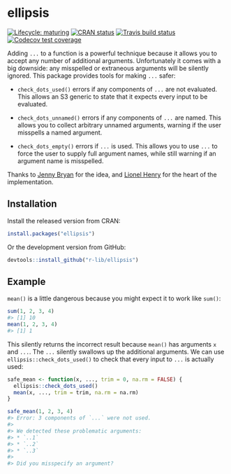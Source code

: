 
<!-- README.md is generated from README.Rmd. Please edit that file -->

# ellipsis

<!-- badges: start -->

[![Lifecycle:
maturing](https://img.shields.io/badge/lifecycle-maturing-blue.svg)](https://www.tidyverse.org/lifecycle/#maturing)
[![CRAN
status](https://www.r-pkg.org/badges/version/ellipsis)](https://cran.r-project.org/package=ellipsis)
[![Travis build
status](https://travis-ci.org/r-lib/ellipsis.svg?branch=master)](https://travis-ci.org/r-lib/ellipsis)
[![Codecov test
coverage](https://codecov.io/gh/r-lib/ellipsis/branch/master/graph/badge.svg)](https://codecov.io/gh/r-lib/ellipsis?branch=master)
<!-- badges: end -->

Adding `...` to a function is a powerful technique because it allows you
to accept any number of additional arguments. Unfortunately it comes
with a big downside: any misspelled or extraneous arguments will be
silently ignored. This package provides tools for making `...` safer:

  - `check_dots_used()` errors if any components of `...` are not
    evaluated. This allows an S3 generic to state that it expects every
    input to be evaluated.

  - `check_dots_unnamed()` errors if any components of `...` are named.
    This allows you to collect arbitrary unnamed arguments, warning if
    the user misspells a named argument.

  - `check_dots_empty()` errors if `...` is used. This allows you to use
    `...` to force the user to supply full argument names, while still
    warning if an argument name is misspelled.

Thanks to [Jenny Bryan](http://github.com/jennybc) for the idea, and
[Lionel Henry](http://github.com/lionel-) for the heart of the
implementation.

## Installation

Install the released version from CRAN:

``` r
install.packages("ellipsis")
```

Or the development version from GitHub:

``` r
devtools::install_github("r-lib/ellipsis")
```

## Example

`mean()` is a little dangerous because you might expect it to work like
`sum()`:

``` r
sum(1, 2, 3, 4)
#> [1] 10
mean(1, 2, 3, 4)
#> [1] 1
```

This silently returns the incorrect result because `mean()` has
arguments `x` and `...`. The `...` silently swallows up the additional
arguments. We can use `ellipsis::check_dots_used()` to check that every
input to `...` is actually used:

``` r
safe_mean <- function(x, ..., trim = 0, na.rm = FALSE) {
  ellipsis::check_dots_used()
  mean(x, ..., trim = trim, na.rm = na.rm)
}

safe_mean(1, 2, 3, 4)
#> Error: 3 components of `...` were not used.
#> 
#> We detected these problematic arguments:
#> * `..1`
#> * `..2`
#> * `..3`
#> 
#> Did you misspecify an argument?
```
